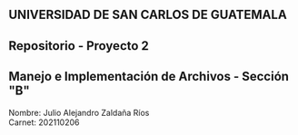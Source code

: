 ## UNIVERSIDAD DE SAN CARLOS DE GUATEMALA
## Repositorio - Proyecto 2
## Manejo e Implementación de Archivos - Sección "B"

Nombre: Julio Alejandro Zaldaña Ríos        
Carnet: 202110206 